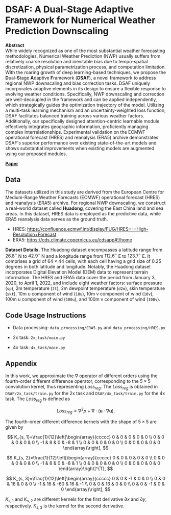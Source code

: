 # DSAF: A Dual-Stage Adaptive Framework for Numerical Weather Prediction Downscaling

**Abstract**\
While widely recognized as one of the most substantial weather forecasting methodologies, Numerical Weather Prediction (NWP) usually suffers from relatively coarse resolution and inevitable bias due to tempo-spatial discretization, physical parametrization process, and computation limitation. With the roaring growth of deep learning-based techniques, we propose the **D**ual-**S**tage **A**daptive **F**ramework (**DSAF**), a novel framework to address regional NWP downscaling and bias correction tasks. DSAF uniquely incorporates adaptive elements in its design to ensure a flexible response to evolving weather conditions. Specifically, NWP downscaling and correction are well-decoupled in the framework and can be applied independently, which strategically guides the optimization trajectory of the model. Utilizing a multi-task learning mechanism and an uncertainty-weighted loss function, DSAF facilitates balanced training across various weather factors. Additionally, our specifically designed attention-centric learnable module effectively integrates geographic information, proficiently managing complex interrelationships. Experimental validation on the ECMWF operational forecast (HRES) and reanalysis (ERA5) archive demonstrates DSAF's superior performance over existing state-of-the-art models and shows substantial improvements when existing models are augmented using our proposed modules.

**[Paper](https://arxiv.org/pdf/2312.12476.pdf)**



## Data
The datasets utilized in this study are derived from the European Centre for Medium-Range Weather Forecasts (ECMWF) operational forecast (HRES) and reanalysis (ERA5) archive. For regional NWP downscaling, we construct a real-world dataset called **Huadong**, covering the East China land and sea areas. In this dataset, HRES data is employed as the predictive data, while ERA5 reanalysis data serves as the ground truth.

- HRES: https://confluence.ecmwf.int/display/FUG/HRES+-+High-Resolution+Forecast
- ERA5: https://cds.climate.copernicus.eu/cdsapp#!/home

**Dataset Details.** The Huadong dataset encompasses a latitude range from $26.8^\circ$ N to $42.9^\circ$ N and a longitude range from $112.6^\circ$ E to $123.7^\circ$ E. It comprises a grid of $64 \times 44$ cells, with each cell having a grid size of 0.25 degrees in both latitude and longitude. Notably, the Huadong dataset incorporates Digital Elevation Model (DEM) data to represent terrain information. The HRES and ERA5 data cover the period from January 3, 2020, to April 1, 2022, and include eight weather factors: surface pressure (`sp`), 2m temperature (`2t`), 2m dewpoint temperature (`d2m`), skin temperature (`skt`), 10m u component of wind (`10u`), 10m v component of wind (`10v`), 100m u component of wind (`100u`), and 100m v component of wind (`100v`).

## Code Usage Instructions

- Data processing: `data_processing/ERA5.py` and `data_processing/HRES.py`

- 2x task: `2x_task/main.py`

- 4x task: `4x_task/main.py`

## Appendix
In this work, we approximate the $\nabla$ operator of different orders using the fourth-order different difference operator, corresponding to the $5\times5$ convolution kernel, thus representing $Loss_{reg}$. The $Loss_{reg}$ is obtained in `DSAF/2x_task/train.py` for the 2x task and `DSAF/4x_task/train.py` for the 4x task. The $Loss_{reg}$ is defined as

$$
Loss_{reg} = \nabla^2 p + \nabla \cdot (\mathbf{u} \cdot \nabla \mathbf{u}). 
$$

The fourth-order different difference kernels with the shape of $5 \times 5$ are given by

$$
K_{s, 1}=\frac{1}{12}\left[\begin{array}{ccccc}
0 & 0 & 0 & 0 & 0 \\
0 & 0 & 0 & 0 & 0 \\
-1 & 8 & 0 & -8 & 1 \\
0 & 0 & 0 & 0 & 0 \\
0 & 0 & 0 & 0 & 0
\end{array}\right],
$$

$$
K_{s, 2}=\frac{1}{12}\left[\begin{array}{ccccc}
0 & 0 & 0 & 0 & 0 \\
0 & 0 & 0 & 0 & 0 \\
-1 & 8 & 0 & -8 & 1 \\
0 & 0 & 0 & 0 & 0 \\
0 & 0 & 0 & 0 & 0
\end{array}\right]^{T},
$$

$$
K_{s, 3}=\frac{1}{12}\left[\begin{array}{ccccc}
0 & 0 & -1 & 0 & 0 \\
0 & 0 & 16 & 0 & 0 \\
-1 & 16 & -60 & 16 & -1 \\
0 & 0 & 16 & 0 & 0 \\
0 & 0 & -1 & 0 & 0
\end{array}\right],
$$

$K_{s, 1}$ and $K_{s, 2}$ are different kernels for the first derivative $\partial x$ and $\partial y$, respectively. $K_{s, 3}$ is the kernel for the second derivative. 
